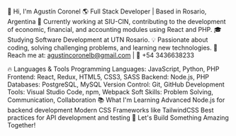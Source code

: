 👋 Hi, I'm Agustín Coronel
🌎 Full Stack Developer | Based in Rosario, Argentina
🔭 Currently working at SIU-CIN, contributing to the development of economic, financial, and accounting modules using React and PHP.
🎓 Studying Software Development at UTN Rosario.
💡 Passionate about coding, solving challenging problems, and learning new technologies.
📧 Reach me at: agustincoronelb@gmail.com | 📱 +54 3436638233

🔥 Languages & Tools
Programming Languages: JavaScript, Python, PHP
Frontend: React, Redux, HTML5, CSS3, SASS
Backend: Node.js, PHP
Databases: PostgreSQL, MySQL
Version Control: Git, GitHub
Development Tools: Visual Studio Code, npm, Webpack
Soft Skills: Problem Solving, Communication, Collaboration
📚 What I'm Learning
Advanced Node.js for backend development
Modern CSS Frameworks like TailwindCSS
Best practices for API development and testing
🚀 Let's Build Something Amazing Together!
